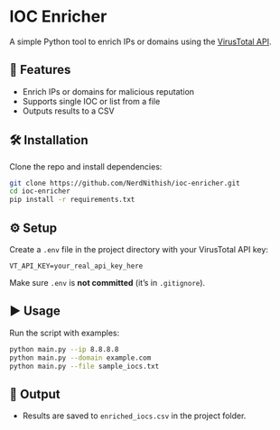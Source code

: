 # IOC Enricher

A simple Python tool to enrich IPs or domains using the [VirusTotal API](https://virustotal.com).

## 🚀 Features
- Enrich IPs or domains for malicious reputation
- Supports single IOC or list from a file
- Outputs results to a CSV

## 🛠️ Installation

Clone the repo and install dependencies:

```bash
git clone https://github.com/NerdNithish/ioc-enricher.git
cd ioc-enricher
pip install -r requirements.txt
```

## ⚙️ Setup

Create a `.env` file in the project directory with your VirusTotal API key:

```
VT_API_KEY=your_real_api_key_here
```

Make sure `.env` is **not committed** (it’s in `.gitignore`).

## ▶️ Usage

Run the script with examples:

```bash
python main.py --ip 8.8.8.8
python main.py --domain example.com
python main.py --file sample_iocs.txt
```

## 📂 Output

- Results are saved to `enriched_iocs.csv` in the project folder.
